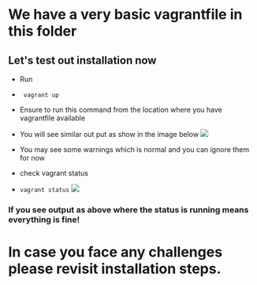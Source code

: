 # We have a very basic vagrantfile in this folder
## Let's test out installation now

- Run
- ``` vagrant up```
- Ensure to run this command from the location where you have vagrantfile available
- You will see similar out put as show in the image below
![](https://github.com/khanmaster/vb_vagrant_installtion/blob/master/images/vagrantup_result.png)

- You may see some warnings which is normal and you can ignore them for now

- check vagrant status
- ``` vagrant status ```
![](https://github.com/khanmaster/vb_vagrant_installtion/blob/master/images/vagrant_status.png)

### If you see output as above where the status is running means everything is fine!

# In case you face any challenges please revisit installation steps.
